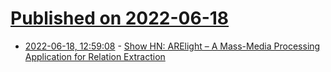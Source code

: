 # [Published on 2022-06-18](index.md)

* [2022-06-18, 12:59:08](https://news.ycombinator.com/item?id=31789436) - [Show HN: ARElight – A Mass-Media Processing Application for Relation Extraction](https://github.com/nicolay-r/ARElight)
